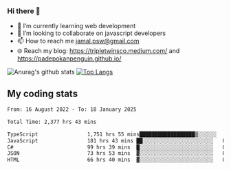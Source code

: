 ### Hi there 👋

<!--
**padepokanpenguin/padepokanpenguin** is a ✨ _special_ ✨ repository because its `README.md` (this file) appears on your GitHub profile.
-->

- 🌱 I’m currently learning  web development
- 👯 I’m looking to collaborate on javascript developers
- 📫 How to reach me jamal.psw@gmail.com
- 🌐 Reach my blog:
   https://tripletwinsco.medium.com/ and
   https://padepokanpenguin.github.io/

![Anurag's github stats](https://github-readme-stats.vercel.app/api?username=padepokanpenguin&count_private=true&disable_animations=false&show_icons=true&theme=default)
[![Top Langs](https://github-readme-stats.vercel.app/api/top-langs/?username=padepokanpenguin&theme=default&layout=compact)](https://github.com/padepokanpenguin)

## My coding stats

<!--START_SECTION:waka-->

```txt
From: 16 August 2022 - To: 18 January 2025

Total Time: 2,377 hrs 43 mins

TypeScript                1,751 hrs 55 mins██████████████████▒░░░░░░   73.68 %
JavaScript                181 hrs 43 mins ██░░░░░░░░░░░░░░░░░░░░░░░   07.64 %
C#                        99 hrs 39 mins  █░░░░░░░░░░░░░░░░░░░░░░░░   04.19 %
JSON                      73 hrs 53 mins  ▓░░░░░░░░░░░░░░░░░░░░░░░░   03.11 %
HTML                      66 hrs 40 mins  ▓░░░░░░░░░░░░░░░░░░░░░░░░   02.80 %
```

<!--END_SECTION:waka-->


